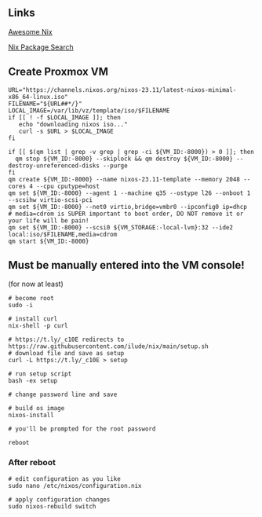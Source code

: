 ## Links
[Awesome Nix](https://github.com/nix-community/awesome-nix)

[Nix Package Search](https://search.nixos.org/packages)

## Create Proxmox VM

```
URL="https://channels.nixos.org/nixos-23.11/latest-nixos-minimal-x86_64-linux.iso"
FILENAME="${URL##*/}"
LOCAL_IMAGE=/var/lib/vz/template/iso/$FILENAME
if [[ ! -f $LOCAL_IMAGE ]]; then 
   echo "downloading nixos iso..."
   curl -s $URL > $LOCAL_IMAGE
fi

if [[ $(qm list | grep -v grep | grep -ci ${VM_ID:-8000}) > 0 ]]; then
  qm stop ${VM_ID:-8000} --skiplock && qm destroy ${VM_ID:-8000} --destroy-unreferenced-disks --purge
fi
qm create ${VM_ID:-8000} --name nixos-23.11-template --memory 2048 --cores 4 --cpu cputype=host
qm set ${VM_ID:-8000} --agent 1 --machine q35 --ostype l26 --onboot 1 --scsihw virtio-scsi-pci 
qm set ${VM_ID:-8000} --net0 virtio,bridge=vmbr0 --ipconfig0 ip=dhcp
# media=cdrom is SUPER important to boot order, DO NOT remove it or your life will be pain!
qm set ${VM_ID:-8000} --scsi0 ${VM_STORAGE:-local-lvm}:32 --ide2 local:iso/$FILENAME,media=cdrom 
qm start ${VM_ID:-8000}

```

## Must be manually entered into the VM console! 
(for now at least)
```
# become root
sudo -i

# install curl 
nix-shell -p curl

# https://t.ly/_c10E redirects to https://raw.githubusercontent.com/ilude/nix/main/setup.sh
# download file and save as setup
curl -L https://t.ly/_c10E > setup

# run setup script
bash -ex setup

# change password line and save

# build os image
nixos-install

# you'll be prompted for the root password

reboot
```

### After reboot
```
# edit configuration as you like
sudo nano /etc/nixos/configuration.nix

# apply configuration changes
sudo nixos-rebuild switch
```


